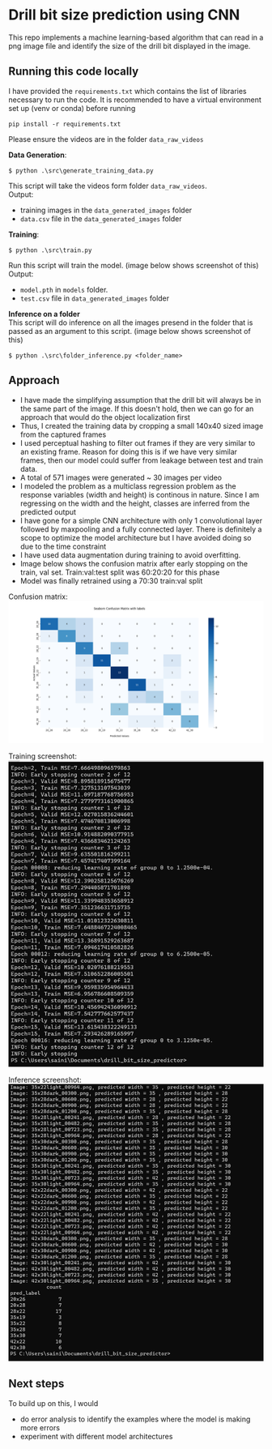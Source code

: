# Drill bit size prediction using CNN

This repo implements a machine learning-based algorithm that can read in a png image file and identify the size of the drill bit displayed in the image.

## Running this code locally
I have provided the `requirements.txt` which contains the list of libraries necessary to run the code. It is recommended to have a virtual environment set up (venv or conda) before running 
```
pip install -r requirements.txt
```

Please ensure the videos are in the folder `data_raw_videos`

**Data Generation**:
```
$ python .\src\generate_training_data.py
```
This script will take the videos form folder `data_raw_videos`.  
Output:
 - training images in the `data_generated_images` folder
 - `data.csv` file in the `data_generated_images` folder

**Training**:
```
$ python .\src\train.py
```
Run this script will train the model. (image below shows screenshot of this)  
Output:
- `model.pth` in `models` folder. 
- `test.csv` file in `data_generated_images` folder

**Inference on a folder**  
This script will do inference on all the images presend in the folder that is passed as an argument to this script. (image below shows screenshot of this)
```
$ python .\src\folder_inference.py <folder_name>
```

## Approach
- I have made the simplifying assumption that the drill bit will always be in the same part of the image. If this doesn't hold, then we can go for an approach that would do the object localization first
- Thus, I created the training data by cropping a small 140x40 sized image from the captured frames
- I used perceptual hashing to filter out frames if they are very similar to an existing frame. Reason for doing this is if we have very similar frames, then our model could suffer from leakage between test and train data.
- A total of 571 images were generated ~ 30 images per video
- I modeled the problem as a multiclass regression problem as the response variables (width and height) is continous in nature. Since I am regressing on the width and the height, classes are inferred from the predicted output
- I have gone for a simple CNN architecture with only 1 convolutional layer followed by maxpooling and a fully connected layer. There is definitely a scope to optimize the model architecture but I have avoided doing so due to the time constraint
- I have used data augmentation during training to avoid overfitting.
- Image below shows the confusion matrix after early stopping on the train, val set. Train:val:test split was 60:20:20 for this phase
- Model was finally retrained using a 70:30 train:val split

Confusion matrix:
![confusion matrix](/images/confusion_matrix_test.png)

Training screenshot:
![training](/images/training.png)

Inference screenshot:
![inference](/images/inference.png)

## Next steps  

To build up on this, I would
- do error analysis to identify the examples where the model is making more errors
- experiment with different model architectures